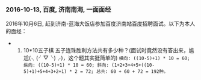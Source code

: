 ### 2016-10-13, 百度, 济南南海, 一面面经
 2016年10月6日, 赶到济南-蓝海大饭店参加百度济南站百度招聘面试。以下为本人的面经：
* 1. 10*10五子棋 五子连珠胜利方法共有多少种？(面试时竟然没有答出来，尴尬(╮(╯▽╰)╭)，这个题其实挺简单的)
`
 横向: ((10-5)+1) * 10 = 60;
 纵向: ((10-5)+1) * 10 = 60;
 斜向: (1+2+3+4+5+((10-5)+1)+5+4+3+2+1) * 2 = 72;
 总共: 60 + 60 + 72 = 192种。
`
